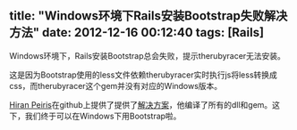 title: "Windows环境下Rails安装Bootstrap失败解决方法"
date: 2012-12-16 00:12:40
tags: [Rails]
---

Windows环境下，Rails安装Bootstrap总会失败，提示therubyracer无法安装。

这是因为Bootstrap使用的less文件依赖therubyracer实时执行js将less转换成css，而therubyracer这个gem并没有对应的Windows版本。

[Hiran Peiris](https://github.com/hiranpeiris)在github上提供了提供了[解决方案](https://github.com/hiranpeiris/therubyracer_for_windows)，他编译了所有的dll和gem。这下，我们终于可以在Windows下用Bootstrap啦。